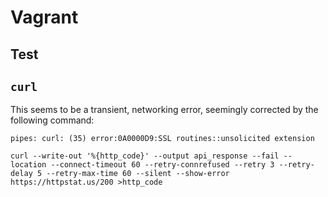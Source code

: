 # Vagrant

## Test

## `curl`

This seems to be a transient, networking error, seemingly corrected by the following command:

```
pipes: curl: (35) error:0A0000D9:SSL routines::unsolicited extension
```

```
curl --write-out '%{http_code}' --output api_response --fail --location --connect-timeout 60 --retry-connrefused --retry 3 --retry-delay 5 --retry-max-time 60 --silent --show-error https://httpstat.us/200 >http_code
```
